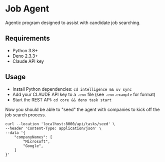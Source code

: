 # Job Agent

Agentic program designed to assist with candidate job searching.

## Requirements

- Python 3.8+
- Deno 2.3.3+
- Claude API key

## Usage

- Install Python dependencies: `cd intelligence && uv sync`
- Add your CLAUDE API key to a `.env` file (see `.env.example` for format)
- Start the REST API: `cd core && deno task start`

Now you should be able to "seed" the agent with companies to kick off the job search process.

```shell
curl --location 'localhost:8000/api/tasks/seed' \
--header 'Content-Type: application/json' \
--data '{
    "companyNames": [
        "Microsoft",
        "Google",
    ]
}'
```
